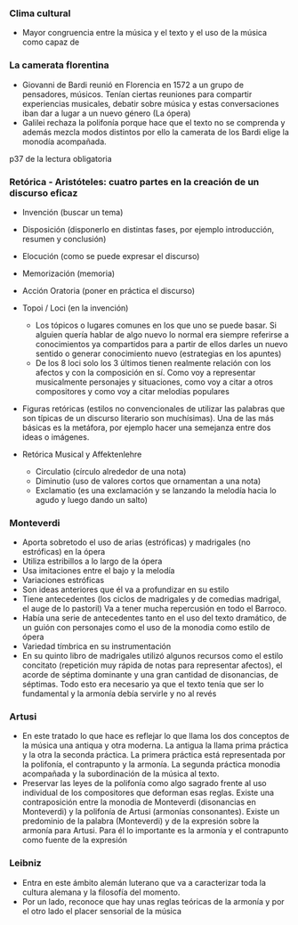 ###   Clima cultural
- Mayor congruencia entre la música y el texto y el uso de la música como capaz de 

### La camerata florentina 
- Giovanni de Bardi reunió en Florencia en 1572 a un grupo de pensadores, músicos. Tenían ciertas reuniones para compartir experiencias musicales, debatir sobre música y estas conversaciones iban dar a lugar a un nuevo género (La ópera)
- Galilei rechaza la polifonía porque hace que el texto no se comprenda y además mezcla modos distintos por ello la camerata de los Bardi elige la monodía acompañada.

p37 de la lectura obligatoria

### Retórica - Aristóteles: cuatro partes en la creación de un discurso eficaz
- Invención (buscar un tema) 
- Disposición (disponerlo en distintas fases, por ejemplo introducción, resumen y conclusión)
- Elocución (como se puede expresar el discurso)
- Memorización (memoria)
- Acción Oratoria (poner en práctica el discurso)
- Topoi / Loci (en la invención)
	- Los tópicos o lugares comunes en los que uno se puede basar. Si alguien quería hablar de algo nuevo lo normal era siempre referirse a conocimientos ya compartidos para a partir de ellos darles un nuevo sentido o generar conocimiento nuevo (estrategias en los apuntes)
	- De los 8 loci solo los 3 últimos tienen realmente relación con los afectos y con la composición en sí.  Como voy a representar musicalmente personajes y situaciones, como voy a citar a otros compositores y como voy a citar melodías populares

- Figuras retóricas (estilos no convencionales de utilizar las palabras que son típicas de un discurso literario son muchísimas). Una de las más básicas es la metáfora, por ejemplo hacer una semejanza entre dos ideas o imágenes.
- Retórica Musical y Affektenlehre
	- Circulatio (círculo alrededor de una nota)
	- Diminutio (uso de valores cortos que ornamentan a una nota)
	- Exclamatio (es una exclamación y se lanzando la melodía hacia lo agudo y luego dando un salto)

### Monteverdi
- Aporta sobretodo el uso de arias (estróficas) y madrigales (no estróficas) en la ópera
- Utiliza estribillos a lo largo de la ópera
- Usa imitaciones entre el bajo y la melodía
- Variaciones estróficas
- Son ideas anteriores que él va a profundizar en su estilo
- Tiene antecedentes (los ciclos de madrigales y de comedias madrigal, el auge de lo pastoril) Va a tener mucha repercusión en todo el Barroco. 
- Había una serie de antecedentes tanto en el uso del texto dramático, de un guión con personajes como el uso de la monodia como estilo de ópera
- Variedad tímbrica en su instrumentación 
- En su quinto libro de madrigales utilizó algunos recursos como el estilo concitato (repetición muy rápida de notas para representar afectos), el acorde de séptima dominante y una gran cantidad de disonancias, de séptimas. Todo esto era necesario ya que el texto tenía que ser lo fundamental y la armonía debía servirle y no al revés  

### Artusi
- En este tratado lo que hace es reflejar lo que llama los dos conceptos de la música una antiqua y otra moderna. La antigua la llama prima práctica y la otra la seconda práctica.  La primera práctica está representada por la polifonía, el contrapunto y la armonía. La segunda práctica monodia acompañada y la subordinación de la música al texto.
- Preservar las leyes de la polifonía como algo sagrado frente al uso individual de los compositores que deforman esas reglas. Existe una contraposición entre la monodia de Monteverdi (disonancias en Monteverdi) y la polifonía de Artusi (armonías consonantes). Existe un predominio de la palabra (Monteverdi)  y de la expresión sobre la armonía para Artusi. Para él lo importante es la armonía y el contrapunto como fuente de la expresión


### Leibniz
-  Entra en este ámbito alemán luterano que va a caracterizar toda la cultura alemana y la filosofía del momento. 
- Por un lado, reconoce que hay unas reglas teóricas de la armonía y por el otro lado el placer sensorial de la música























